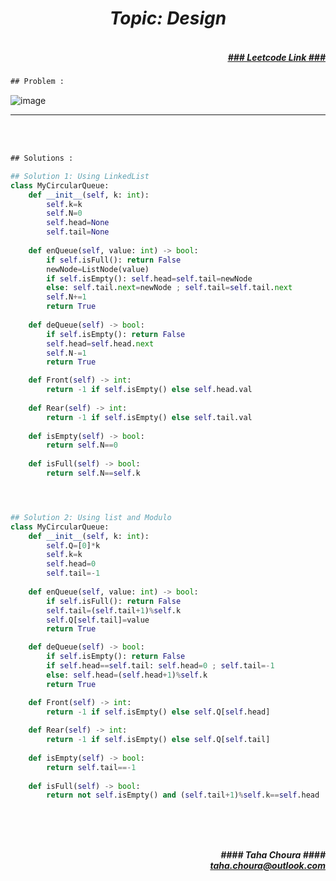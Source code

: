 <h1 align="center";"><em> Topic: Design</em></h1>
<h5 align="right"> <br/><a align="right" width="80" href="https://leetcode.com/problems/design-circular-queue/" target="_blank"><ins>### Leetcode Link ###</ins></a></h5>     
                                                                                                                                 
```diff
## Problem : 
```
 
![image](https://user-images.githubusercontent.com/11164303/171141337-3038edc9-1178-420b-b9c7-1d7ef1dbe98d.png)



-------                    

<br/><br/>
 
```diff
## Solutions :
```                      
                         
```python
## Solution 1: Using LinkedList
class MyCircularQueue:
    def __init__(self, k: int):
        self.k=k
        self.N=0
        self.head=None
        self.tail=None
        
    def enQueue(self, value: int) -> bool:
        if self.isFull(): return False
        newNode=ListNode(value)
        if self.isEmpty(): self.head=self.tail=newNode
        else: self.tail.next=newNode ; self.tail=self.tail.next
        self.N+=1
        return True
    
    def deQueue(self) -> bool:
        if self.isEmpty(): return False
        self.head=self.head.next
        self.N-=1
        return True

    def Front(self) -> int:
        return -1 if self.isEmpty() else self.head.val
    
    def Rear(self) -> int:
        return -1 if self.isEmpty() else self.tail.val
    
    def isEmpty(self) -> bool:
        return self.N==0
    
    def isFull(self) -> bool:
        return self.N==self.k




## Solution 2: Using list and Modulo 
class MyCircularQueue:
    def __init__(self, k: int):
        self.Q=[0]*k
        self.k=k
        self.head=0
        self.tail=-1
        
    def enQueue(self, value: int) -> bool:
        if self.isFull(): return False
        self.tail=(self.tail+1)%self.k
        self.Q[self.tail]=value
        return True

    def deQueue(self) -> bool:
        if self.isEmpty(): return False
        if self.head==self.tail: self.head=0 ; self.tail=-1
        else: self.head=(self.head+1)%self.k
        return True

    def Front(self) -> int:
        return -1 if self.isEmpty() else self.Q[self.head]
    
    def Rear(self) -> int:
        return -1 if self.isEmpty() else self.Q[self.tail]
    
    def isEmpty(self) -> bool:
        return self.tail==-1
    
    def isFull(self) -> bool:
        return not self.isEmpty() and (self.tail+1)%self.k==self.head                                                                                                                               




```
<br/>            
<h5 align="right" margin-right:12px>#### Taha Choura ####<br/><a align="right" width="70" href="#">taha.choura@outlook.com</a></h5> 
